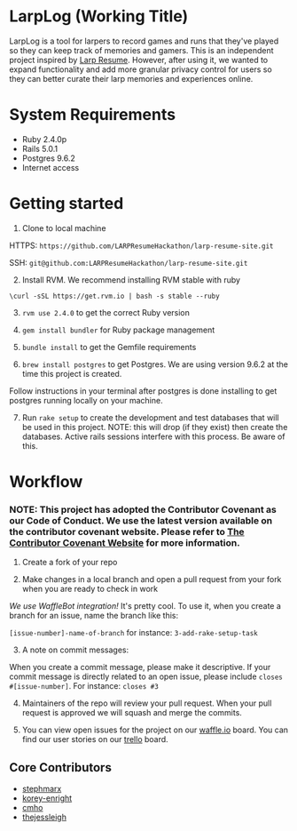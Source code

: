 # LarpLog (Working Title)

LarpLog is a tool for larpers to record games and runs that they've played so they can keep track of memories and gamers. This is an independent project inspired by [Larp Resume](http://larpresume.boldlygoingnowhere.org/). However, after using it, we wanted to expand functionality and add more granular privacy control for users so they can better curate their larp memories and experiences online.

# System Requirements

- Ruby 2.4.0p
- Rails 5.0.1
- Postgres 9.6.2
- Internet access

# Getting started

1. Clone to local machine

 HTTPS: `https://github.com/LARPResumeHackathon/larp-resume-site.git`

 SSH: `git@github.com:LARPResumeHackathon/larp-resume-site.git`

2. Install RVM. We recommend installing RVM stable with ruby

 `\curl -sSL https://get.rvm.io | bash -s stable --ruby`

3. `rvm use 2.4.0` to get the correct Ruby version

4. `gem install bundler` for Ruby package management

5. `bundle install` to get the Gemfile requirements

6. `brew install postgres` to get Postgres. We are using version 9.6.2 at the time this project is created.

 Follow instructions in your terminal after postgres is done installing to get postgres running locally on your machine.

7. Run `rake setup` to create the development and test databases that will be used in this project. NOTE: this will drop (if they exist) then create the databases. Active rails sessions interfere with this process. Be aware of this.

# Workflow

### NOTE: This project has adopted the Contributor Covenant as our Code of Conduct. We use the latest version available on the contributor covenant website. Please refer to [The Contributor Covenant Website](http://contributor-covenant.org/) for more information.

1. Create a fork of your repo

2. Make changes in a local branch and open a pull request from your fork when you are ready to check in work

  *We use WaffleBot integration!* It's pretty cool. To use it, when you create a branch for an issue, name the branch like this:

  `[issue-number]-name-of-branch` for instance: `3-add-rake-setup-task`

3. A note on commit messages:

  When you create a commit message, please make it descriptive. If your commit message is directly related to an open issue, please include `closes #[issue-number]`. For instance: `closes #3`

4. Maintainers of the repo will review your pull request. When your pull request is approved we will squash and merge the commits.

5. You can view open issues for the project on our [waffle.io](https://waffle.io/stephmarx/larp-resume-site) board. You can find our user stories on our [trello](https://trello.com/b/tDvLnxJ0) board.

## Core Contributors

- [stephmarx](https://github.com/stephmarx)
- [korey-enright](https://github.com/korey-enright)
- [cmho](https://github.com/cmho)
- [thejessleigh](https://github.com/thejessleigh)
